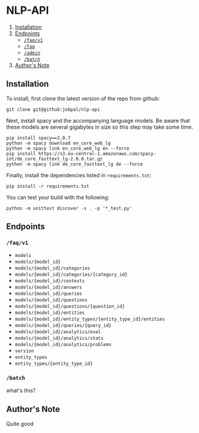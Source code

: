 # NLP-API
1. [Installation](#installation)
2. [Endpoints](#endpoints)	
	- [`/faq/v1`](#faqv1)
	- [`/faq`](#faq)
	- [`/admin`](#admin)
	- [`/batch`](#batch) 
3. [Author's Note](#authors-note)

## Installation 

To install, first clone the latest version of the repo from github:
```
git clone git@github:jobpal/nlp-api
```

Next, install spacy and the accompanying language models. Be aware that these models are several gigabytes in size so this step may take some time.
```
pip install spacy==2.0.7
python -m spacy download en_core_web_lg
python -m spacy link en_core_web_lg en --force
pip install https://s3.eu-central-1.amazonaws.com/spacy-int/de_core_fasttext_lg-2.0.0.tar.gz
python -m spacy link de_core_fasttext_lg de --force
```

Finally, install the dependencies listed in `requirements.txt`:
```
pip install -r requirements.txt
```

You can test your build with the following:
```
python -m unittest discover -s . -p '*_test.py'
```

## Endpoints

### `/faq/v1`
- `models`
- `models/{model_id}`
- `models/{model_id}/categories`
- `models/{model_id}/categories/{category_id}`
- `models/{model_id}/contexts`
- `models/{model_id}/answers`
- `models/{model_id}/queries`
- `models/{model_id}/questions`
- `models/{model_id}/questions/{question_id}`
- `models/{model_id}/entities`
- `models/{model_id}/entity_types/{entity_type_id}/entities`
- `models/{model_id}/queries/{query_id}`
- `models/{model_id}/analytics/eval`
- `models/{model_id}/analytics/stats`
- `models/{model_id}/analytics/problems`
- `version`
- `entity_types`
- `entity_types/{entity_type_id}`

### `/batch`

what's this?

## Author's Note
Quite good
